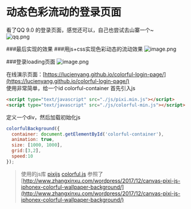 # 动态色彩流动的登录页面
看了QQ 9.0 的登录页面，感觉还可以，自己也尝试去山寨一个~  
![qq.png](http://upload-images.jianshu.io/upload_images/1784147-c745d3e8f0320588.png?imageMogr2/auto-orient/strip%7CimageView2/2/w/1240)


###最后实现的效果
###用js+css实现色彩动态的流动效果
![image.png](http://upload-images.jianshu.io/upload_images/1784147-d86d6c21b3f3bae8.png?imageMogr2/auto-orient/strip%7CimageView2/2/w/1240)


###登录loading页面
![image.png](http://upload-images.jianshu.io/upload_images/1784147-2a8c90670449f684.png?imageMogr2/auto-orient/strip%7CimageView2/2/w/1240)


在线演示页面：[https://lucienyang.github.io/colorful-login-page/](https://lucienyang.github.io/colorful-login-page/)  
使用非常简单，给一个id colorful-container
首先引入js
```html
<script type="text/javascript" src="./js/pixi.min.js"></script>
<script type="text/javascript" src="./js/colorful-min.js"></script>
```
定义一个div，然后加载初始化js 
```javascript
colorfulBackground({
  container: document.getElementById('colorful-container'),
  animation: true,
  size: [1000, 1000],
  grid:[3,2],
  speed:10
});
```
>使用的js库
>[pixijs](http://www.pixijs.com/)
>[colorful.js](http://www.zhangxinxu.com/study/201712/colorful-min.js)
>参照了[http://www.zhangxinxu.com/wordpress/2017/12/canvas-pixi-js-iphonex-colorful-wallpaper-background/](http://www.zhangxinxu.com/wordpress/2017/12/canvas-pixi-js-iphonex-colorful-wallpaper-background/)
